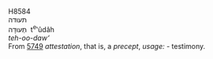 <body>
  <p>H8584<br>  תּעוּדה  <br> תְּּעוּדָה  ‎  t<sup>e</sup>‛ûdâh  <br><i>teh-oo-daw‘ </i><br>From <a href="h5749.htm">5749</a>  <i>attestation</i>, that is, a <i>precept</i>, <i>usage: - </i>testimony.<br></p>
 </body>